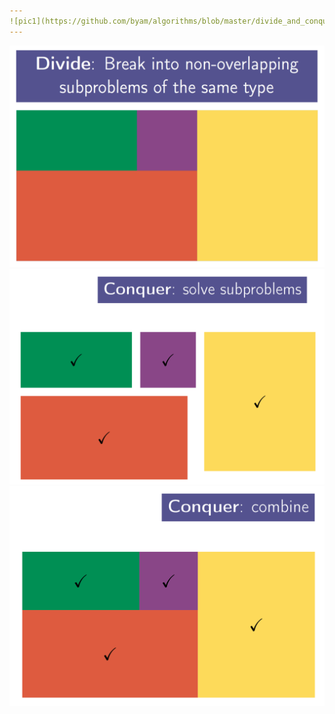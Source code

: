 ```yaml
---
![pic1](https://github.com/byam/algorithms/blob/master/divide_and_conquer/pic/pic1.png)
---
```

![pic1](https://github.com/byam/algorithms/blob/master/divide_and_conquer/pic/pic2.png)
![pic1](https://github.com/byam/algorithms/blob/master/divide_and_conquer/pic/pic3.png)
![pic1](https://github.com/byam/algorithms/blob/master/divide_and_conquer/pic/pic4.png)
